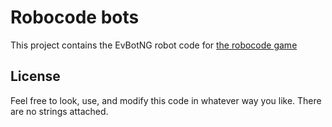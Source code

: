 Robocode bots
=============

This project contains the EvBotNG robot code for [the robocode game](http://robowiki.net/wiki/Robocode)

License
-------

Feel free to look, use, and modify this code in whatever way you like. There are no strings
attached.


